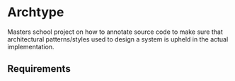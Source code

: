 # Archtype

Masters school project on how to annotate source code to make sure that architectural patterns/styles used to design a system is upheld in the actual implementation.

## Requirements